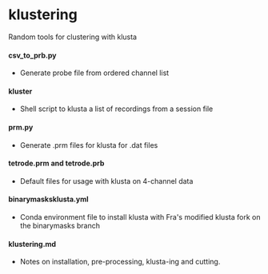 # klustering
Random tools for clustering with klusta

#### csv_to_prb.py

 - Generate probe file from ordered channel list

#### kluster

 - Shell script to klusta a list of recordings from a session file

#### prm.py

 - Generate .prm files for klusta for .dat files

#### tetrode.prm and tetrode.prb

 - Default files for usage with klusta on 4-channel data

#### binarymasksklusta.yml

 - Conda environment file to install klusta with Fra's modified klusta fork on the binarymasks branch

#### klustering.md

 - Notes on installation, pre-processing, klusta-ing and cutting.
